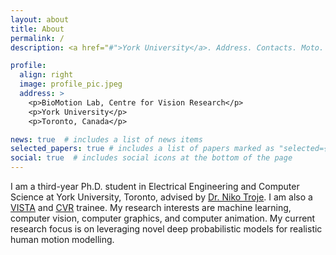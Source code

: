 ```yaml
---
layout: about
title: About
permalink: /
description: <a href="#">York University</a>. Address. Contacts. Moto. Etc.

profile:
  align: right
  image: profile_pic.jpeg
  address: >
    <p>BioMotion Lab, Centre for Vision Research</p>
    <p>York University</p>
    <p>Toronto, Canada</p>

news: true  # includes a list of news items
selected_papers: true # includes a list of papers marked as "selected={true}"
social: true  # includes social icons at the bottom of the page
---
```


I am a third-year Ph.D. student in Electrical Engineering and Computer Science at York University, Toronto, advised by [Dr. Niko Troje](https://www.biomotionlab.ca/niko-troje/). I am also a [VISTA](https://vista.info.yorku.ca/) and [CVR](http://www.cvr.yorku.ca/) trainee. My research interests are machine learning, computer vision, computer graphics, and computer animation. My current research focus is on leveraging novel deep probabilistic models for realistic human motion modelling.